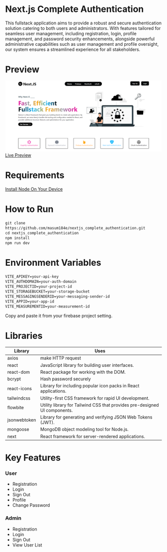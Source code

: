# Next.js Complete Authentication
This fullstack application aims to provide a robust and secure authentication solution catering to both users and administrators. With features tailored for seamless user management, including registration, login, profile management, and password security enhancements, alongside powerful administrative capabilities such as user management and profile oversight, our system ensures a streamlined experience for all stakeholders.

# Preview
<img src="/preview.png">
<a href="https://nextjs_complete_authentication.vercel.app/" target="_blank">Live Preview</a> 

# Requirements
[Install Node On Your Device](https://nodejs.org/)

# How to Run
```
git clone https://github.com/masum184e/nextjs_complete_authentication.git
cd nextjs_complete_authentication
npm install
npm run dev
```

# Environment Variables
```
VITE_APIKEY=your-api-key
VITE_AUTHDOMAIN=your-auth-domain
VITE_PROJECTID=your-project-id
VITE_STORAGEBUCKET=your-storage-bucket
VITE_MESSAGINGSENDERID=your-messaging-sender-id
VITE_APPID=your-app-id
VITE_MEASUREMENTID=your-measurement-id
```
Copy and paste it from your firebase project setting.


# Libraries
|          Library          |                                           Uses                                             |
| ------------------------- |--------------------------------------------------------------------------------------------|
| axios                     | make HTTP request                                                                          |
| react                     | JavaScript library for building user interfaces.                                           |
| react-dom                 | React package for working with the DOM.                                                    |
| bcrypt                    | Hash password securely                                                                     |
| react-icons               | Library for including popular icon packs in React applications.                            |
| tailwindcss               | Utility-first CSS framework for rapid UI development.                                      |
| flowbite                  | Utility library for Tailwind CSS that provides pre-designed UI components.                 |
| jsonwebtoken              | Library for generating and verifying JSON Web Tokens (JWT).                                |
| mongoose                  | MongoDB object modeling tool for Node.js.                                                  |
| next                      | React framework for server-rendered applications.                                          |


# Key Features
### User
- Registration
- Login
- Sign Out
- Profile
- Change Password

### Admin
- Registration
- Login
- Sign Out
- View User List